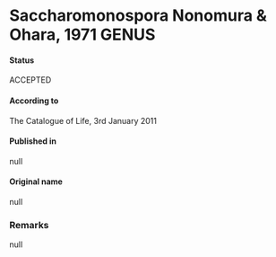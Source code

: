 # Saccharomonospora Nonomura & Ohara, 1971 GENUS

#### Status
ACCEPTED

#### According to
The Catalogue of Life, 3rd January 2011

#### Published in
null

#### Original name
null

### Remarks
null